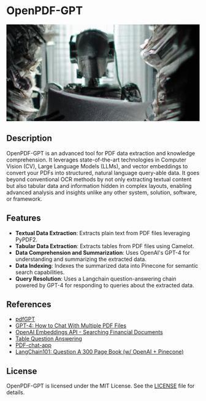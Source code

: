 # OpenPDF-GPT
<div align="center">


![Demo](https://github.com/Joseph-M-Cook/OpenPDF-GPT/blob/facc24828f754cbc0e7a3e4731fdd3a83f859572/OpenPDF-GPT-README.png)
  </div>
  
## Description
OpenPDF-GPT is an advanced tool for PDF data extraction and knowledge comprehension. It leverages state-of-the-art technologies in Computer Vision (CV), Large Language Models (LLMs), and vector embeddings to convert your PDFs into structured, natural language query-able data. It goes beyond conventional OCR methods by not only extracting textual content but also tabular data and information hidden in complex layouts, enabling advanced analysis and insights unlike any other system, solution, software, or framework.

## Features
- **Textual Data Extraction**: Extracts plain text from PDF files leveraging PyPDF2.
- **Tabular Data Extraction**: Extracts tables from PDF files using Camelot.
- **Data Comprehension and Summarization**: Uses OpenAI's GPT-4 for understanding and summarizing the extracted data.
- **Data Indexing**: Indexes the summarized data into Pinecone for semantic search capabilities.
- **Query Resolution**: Uses a Langchain question-answering chain powered by GPT-4 for responding to queries about the extracted data.

## References
- [pdfGPT](https://github.com/bhaskatripathi/pdfGPT)
- [GPT-4: How to Chat With Multiple PDF Files](https://www.youtube.com/watch?v=Ix9WIZpArm0&t=12s)
- [OpenAI Embeddings API - Searching Financial Documents](https://www.youtube.com/watch?v=xzHhZh7F25I)
- [Table Question Answering](https://docs.pinecone.io/docs/table-qa)
- [PDF-chat-app](https://github.com/sukumar18/PDF-chat-app/blob/main/pdfapp.py)
- [LangChain101: Question A 300 Page Book (w/ OpenAI + Pinecone)](https://www.youtube.com/watch?v=h0DHDp1FbmQ&t=482s)

 ## License
OpenPDF-GPT is licensed under the MIT License. See the [LICENSE](./LICENSE) file for details.
